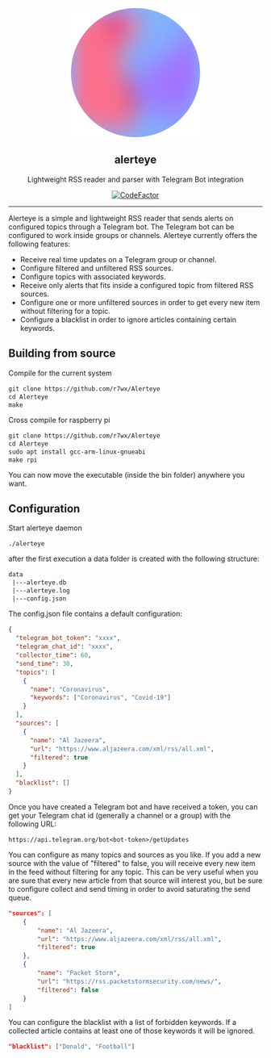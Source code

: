 <p align="center">
  <img src="assets/logo.svg">
</p>
<h2 align="center"> alerteye </h2>
<p align="center">
Lightweight RSS reader and parser with Telegram Bot integration
</p>
<div align="center">

[![CodeFactor](https://www.codefactor.io/repository/github/r7wx/alerteye/badge)](https://www.codefactor.io/repository/github/r7wx/alerteye)
</div>

---

Alerteye is a simple and lightweight RSS reader that sends alerts on configured topics through a Telegram bot. The Telegram bot can be configured to work inside groups or channels. Alerteye currently offers the following features:

- Receive real time updates on a Telegram group or channel.
- Configure filtered and unfiltered RSS sources.
- Configure topics with associated keywords.
- Receive only alerts that fits inside a configured topic from filtered RSS sources.
- Configure one or more unfiltered sources in order to get every new item without filtering for a topic.
- Configure a blacklist in order to ignore articles containing certain keywords.

## Building from source

Compile for the current system

```
git clone https://github.com/r7wx/Alerteye
cd Alerteye
make
```

Cross compile for raspberry pi

```
git clone https://github.com/r7wx/Alerteye
cd Alerteye
sudo apt install gcc-arm-linux-gnueabi
make rpi
```

You can now move the executable (inside the bin folder) anywhere you want.

## Configuration

Start alerteye daemon

```
./alerteye
```

after the first execution a data folder is created with the following structure:

```
data
 |---alerteye.db
 |---alerteye.log
 |---config.json
```

The config.json file contains a default configuration:

```json
{
  "telegram_bot_token": "xxxx",
  "telegram_chat_id": "xxxx",
  "collector_time": 60,
  "send_time": 30,
  "topics": [
    {
      "name": "Coronavirus",
      "keywords": ["Coronavirus", "Covid-19"]
    }
  ],
  "sources": [
    {
      "name": "Al Jazeera",
      "url": "https://www.aljazeera.com/xml/rss/all.xml",
      "filtered": true
    }
  ],
  "blacklist": []
}
```

Once you have created a Telegram bot and have received a token, you can get your Telegram chat id (generally a channel or a group) with the following URL:

```
https://api.telegram.org/bot<bot-token>/getUpdates
```

You can configure as many topics and sources as you like. If you add a new source with the value of "filtered" to false, you will receive every new item in the feed without filtering for any topic. This can be very useful when you are sure that every new article from that source will interest you, but be sure to configure collect and send timing in order to avoid saturating the send queue.

```json
"sources": [
    {
        "name": "Al Jazeera",
        "url": "https://www.aljazeera.com/xml/rss/all.xml",
        "filtered": true
    },
    {
        "name": "Packet Storm",
        "url": "https://rss.packetstormsecurity.com/news/",
        "filtered": false
    }
]
```

You can configure the blacklist with a list of forbidden keywords. If a collected article contains at least one of those keywords it will be ignored.

```json
"blacklist": ["Donald", "Football"]
```
